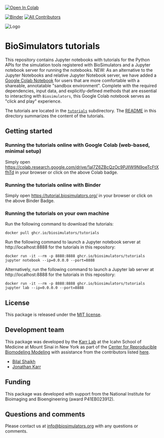 [![Open In Colab](https://colab.research.google.com/assets/colab-badge.svg)](https://colab.research.google.com/drive/1aI7Z6ZBcQzOc9PJllW9N9oeTcFtXfhTd)

[![Binder](https://mybinder.org/badge_logo.svg)](https://tutorial.biosimulators.org/)
[![All Contributors](https://img.shields.io/github/all-contributors/biosimulators/Biosimulators_tutorials/HEAD)](#contributors-)

![Logo](https://raw.githubusercontent.com/biosimulations/Biosimulations/dev/libs/shared/assets/src/assets/images/biosimulators-logo/logo-white.svg)

# BioSimulators tutorials

This repository contains Jupyter notebooks with tutorials for the Python APIs for the simulation tools registered with BioSimulators and a Jupyter notebook server for running the notebooks. NEW: As an alternative to the Jupyter Notebooks and relative Jupyter Notebook server, we have added a [Google Colab Notebook](https://colab.research.google.com/drive/1aI7Z6ZBcQzOc9PJllW9N9oeTcFtXfhTd) for users that are more comfortable with a shareable, annotatable "sandbox environment". Complete with the required dependencies, input data, and explicitly-defined methods that are essential to interacting with `Biosimulators`, this Google Colab notebook serves as "click and play" experience.

The tutorials are located in the [`tutorials`](tutorials) subdirectory. The [README](tutorials/README.md) in this directory summarizes the content of the tutorials.

## Getting started

### Running the tutorials online with Google Colab (web-based, minimal setup)

Simply open https://colab.research.google.com/drive/1aI7Z6ZBcQzOc9PJllW9N9oeTcFtXfhTd in your browser or click on the above Colab badge.

### Running the tutorials online with Binder

Simply open https://tutorial.biosimulators.org/ in your browser or click on the above Binder Badge.

### Running the tutorials on your own machine

Run the following command to download the tutorials:

```
docker pull ghcr.io/biosimulators/tutorials
```

Run the following command to launch a Jupyter notebook server at http://localhost:8888 for the tutorials in this repository:

```
docker run -it --rm -p 8888:8888 ghcr.io/biosimulators/tutorials jupyter notebook --ip=0.0.0.0 --port=8888
```

Alternatively, run the following command to launch a Jupyter lab server at http://localhost:8888 for the tutorials in this repository:

```
docker run -it --rm -p 8888:8888 ghcr.io/biosimulators/tutorials jupyter lab --ip=0.0.0.0 --port=8888
```

## License

This package is released under the [MIT license](LICENSE).

## Development team

This package was developed by the [Karr Lab](https://www.karrlab.org) at the Icahn School of Medicine at Mount Sinai in New York as part of the [Center for Reproducible Biomodeling Modeling](https://reproduciblebiomodels.org) with assistance from the contributors listed [here](CONTRIBUTORS.md).

- [Bilal Shaikh](https://www.bshaikh.com)
- [Jonathan Karr](https://www.karrlab.org)

## Funding

This package was developed with support from the National Institute for Bioimaging and Bioengineering (award P41EB023912).

## Questions and comments

Please contact us at [info@biosimulators.org](mailto:info@biosimulators.org) with any questions or comments.
